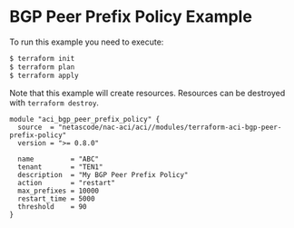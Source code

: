 <!-- BEGIN_TF_DOCS -->
# BGP Peer Prefix Policy Example

To run this example you need to execute:

```bash
$ terraform init
$ terraform plan
$ terraform apply
```

Note that this example will create resources. Resources can be destroyed with `terraform destroy`.

```hcl
module "aci_bgp_peer_prefix_policy" {
  source  = "netascode/nac-aci/aci//modules/terraform-aci-bgp-peer-prefix-policy"
  version = ">= 0.8.0"

  name         = "ABC"
  tenant       = "TEN1"
  description  = "My BGP Peer Prefix Policy"
  action       = "restart"
  max_prefixes = 10000
  restart_time = 5000
  threshold    = 90
}
```
<!-- END_TF_DOCS -->